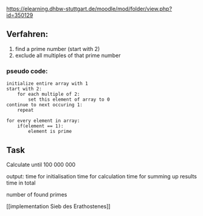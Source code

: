 
https://elearning.dhbw-stuttgart.de/moodle/mod/folder/view.php?id=350129


## Verfahren:

1) find a prime number (start with 2)
2) exclude all multiples of that prime number

### pseudo code:
```
initialize entire array with 1
start with 2:
	for each multiple of 2:
		set this element of array to 0
continue to next occuring 1:
	repeat

for every element in array:
	if(element == 1):
		element is prime
```


## Task
Calculate until 100 000 000

output:
time for initialisation
time for calculation
time for summing up results
time in total


number of found primes


[[implementation Sieb des Erathostenes]]